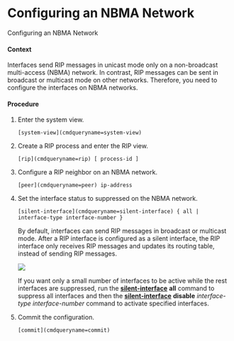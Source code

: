 Configuring an NBMA Network
===========================

Configuring an NBMA Network

#### Context

Interfaces send RIP messages in unicast mode only on a non-broadcast multi-access (NBMA) network. In contrast, RIP messages can be sent in broadcast or multicast mode on other networks. Therefore, you need to configure the interfaces on NBMA networks.


#### Procedure

1. Enter the system view.
   
   
   ```
   [system-view](cmdqueryname=system-view)
   ```
2. Create a RIP process and enter the RIP view.
   
   
   ```
   [rip](cmdqueryname=rip) [ process-id ]
   ```
3. Configure a RIP neighbor on an NBMA network.
   
   
   ```
   [peer](cmdqueryname=peer) ip-address
   ```
4. Set the interface status to suppressed on the NBMA network.
   
   
   ```
   [silent-interface](cmdqueryname=silent-interface) { all | interface-type interface-number }
   ```
   
   
   
   By default, interfaces can send RIP messages in broadcast or multicast mode. After a RIP interface is configured as a silent interface, the RIP interface only receives RIP messages and updates its routing table, instead of sending RIP messages.
   
   ![](public_sys-resources/note_3.0-en-us.png) 
   
   If you want only a small number of interfaces to be active while the rest interfaces are suppressed, run the [**silent-interface**](cmdqueryname=silent-interface) **all** command to suppress all interfaces and then the [**silent-interface**](cmdqueryname=silent-interface) **disable** *interface-type* *interface-number* command to activate specified interfaces.
5. Commit the configuration.
   
   
   ```
   [commit](cmdqueryname=commit)
   ```
